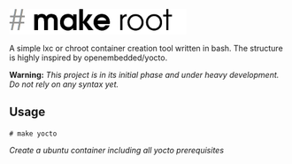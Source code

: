 <img src="docs/img/makeroot.gif" width="320">

A simple lxc or chroot container creation tool written in bash. The structure is highly inspired by openembedded/yocto.

**Warning:** *This project is in its initial phase and under heavy development. Do not rely on any syntax yet.*

## Usage

    # make yocto

*Create a ubuntu container including all yocto prerequisites*
